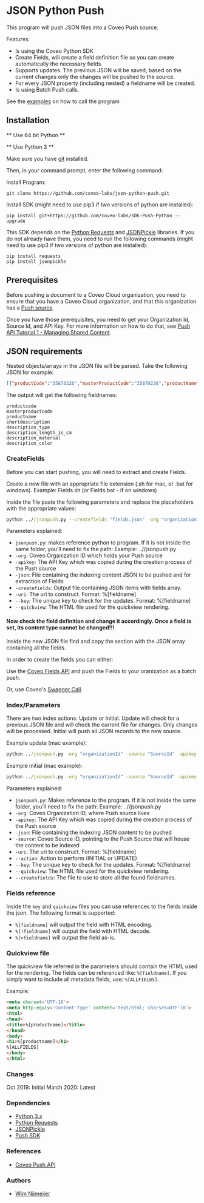# JSON Python Push

This program will push JSON files into a Coveo Push source.

Features:

- Is using the Coveo Python SDK
- Create Fields, will create a field definition file so you can create automatically the necessary fields.
- Supports updates. The previous JSON will be saved, based on the current changes only the changes will be pushed to the source.
- For every JSON property (including nested) a fieldname will be created.
- Is using Batch Push calls.

See the [examples](https://github.com/coveo-labs/json-python-push/tree/master/examples) on how to call the program


## Installation

** Use 64 bit Python **

** Use Python 3 **

Make sure you have [git](https://git-scm.com/downloads) installed.

Then, in your command prompt, enter the following command:

Install Program:
```
git clone https://github.com/coveo-labs/json-python-push.git
```

Install SDK (might need to use pip3 if two versions of python are installed):
```
pip install git+https://github.com/coveo-labs/SDK-Push-Python --upgrade
```

This SDK depends on the [Python Requests](http://docs.python-requests.org/en/master/user/install/#install) and [JSONPickle](https://jsonpickle.github.io/#download-install) libraries. If you do not already have them, you need to run the following commands (might need to use pip3 if two versions of python are installed):

```
pip install requests
pip install jsonpickle
```

## Prerequisites

Before pushing a document to a Coveo Cloud organization, you need to ensure that you have a Coveo Cloud organization, and that this organization has a [Push source](https://docs.coveo.com/en/94/cloud-v2-developers/creating-a-push-source).

Once you have those prerequisites, you need to get your Organization Id, Source Id, and API Key. For more information on how to do that, see [Push API Tutorial 1 - Managing Shared Content](https://docs.coveo.com/en/92/cloud-v2-developers/push-api-tutorial-1---managing-shared-content).


## JSON requirements

Nested objects/arrays in the JSON file will be parsed. 
Take the following JSON for example:
```json
[{"productCode":"35870226","masterProductCode":"35870226","productName":"prodname","shortDescription":"descr","description":[{"Type":"Brick","Length in cm":"20","Material":"Rock","Color":"Transparent"}]},
```

The output will get the following fieldnames:
```
productcode
masterproductcode
productname
shortdescription
description_type
description_length_in_cm
description_material
description_color
```

### CreateFields

Before you can start pushing, you will need to extract and create Fields. 

Create a new file with an appropriate file extension (.sh for mac, or .bat for windows). 
Example: Fields.sh (or Fields.bat - if on windows)

Inside the file paste the following parameters and replace the placeholders with the appropriate values:
```bat
python ..//jsonpush.py --createfields "fields.json" -org "organizationId" -source "SourceId" -apikey "ApiKey" -json "./Products/test.json" -uri "https://www.test.com/catalog/%%[product_id]"\ --key "%%[product_id]-%%[product_details]-p" --quickview "my.HTML"
```

Parameters explained:
* `jsonpush.py`: makes reference python to program. If it is not inside the same folder, you'll need to fix the path: Example: ..//jsonpush.py
* `-org`: Coveo Organization ID which holds your Push source
* `-apikey`: The API Key which was copied during the creation process of the Push source
* `-json`: File containing the indexing content JSON to be pushed and for extraction of Fields
* `-createfields`: Output file containing JSON items with fields array. 
* `-uri`: The uri to construct. Format: %[fieldname]
* `--key`: The unique key to check for the updates. Format: %[fieldname]
* `--quickview`: The HTML file used for the quickview rendering.


#### Now check the field definition and change it accordingly. Once a field is set, its content type cannot be changed!!!

Inside the new JSON file find and copy the section with the JSON array containing all the fields. 

In order to create the fields you can either:

Use the [Coveo Fields API](https://docs.coveo.com/en/8/cloud-v2-api-reference/field-api#operation/createFieldsUsingPOST) and push the Fields to your oranization as a batch push.

Or, use Coveo's [Swagger Call](https://platform.cloud.coveo.com/docs?api=Field#!/Fields/rest_organizations_paramId_indexes_fields_batch_create_post).


### Index/Parameters

There are two index actions: Update or Initial.
Update will check for a previous JSON file and will check the current file for changes. Only changes will be processed.
Initial will push all JSON records to the new source.

Example update (mac example):
```bat
python ../jsonpush.py -org "organizationId" -source "SourceId" -apikey "ApiKey" -json "./Products/test.json" -uri "https://www.com.com/catalog/%%[product_details]-%%[product_id]-p" --action "UPDATE" --key "%%[product_id]-%%[product_details]-p" --quickview "my.HTML"
```

Example initial (mac example):
```bat
python ../jsonpush.py -org "organizationId" -source "SourceId" -apikey "ApiKey" -json "./Products/test.json" -uri "https://www.com.com/catalo/%%[sedetails_sug]-%%[productcode]-p" --action "INITIAL" --key "%%[product_id]-%%[product_details]-p" --quickview "my.HTML"
```

Parameters explained:
* `jsonpush.py`: Makes reference to the program. If it is not inside the same folder, you'll need to fix the path: Example: ..//jsonpush.py
* `-org`: Coveo Organization ID, where Push source lives
* `-apikey`: The API Key which was copied during the creation process of the Push source
* `-json`: File containing the indexing JSON content to be pushed
* `-source`: Coveo Source ID, pointing to the Push Source that will house the content to be indexed
* `-uri`: The uri to construct. Format: %[fieldname]
* `--action`: Action to perform (INITIAL or UPDATE)
* `--key`: The unique key to check for the updates. Format: %[fieldname]
* `--quickview`: The HTML file used for the quickview rendering.
* `--createfields`: The file to use to store all the found fieldnames. 

### Fields reference
Inside the `key` and `quickview` files you can use references to the fields inside the json. The following format is supported:
* `%[fieldname]` will output the field with HTML encoding.
* `%[!fieldname]` will output the field with HTML decode.
* `%[>fieldname]` will output the field as-is.

### Quickview file
The quickview file referred in the parameters should contain the HTML used for the rendering.
The fields can be referenced like:
`%[fieldname]`. If you simply want to include all metadata fields, use: `%[ALLFIELDS]`.

Example:
```html
<meta charset='UTF-16'>
<meta http-equiv='Content-Type' content='text/html; charset=UTF-16'>
<html>
<head>
<title>%[productname]</title>
</head>
<body>
<h1>%[productname]</h1>
%[ALLFIELDS]
</body>
</html>
```
### Changes
Oct 2019: Initial
March 2020: Latest

### Dependencies
- [Python 3.x](https://www.python.org/downloads/)
- [Python Requests](http://docs.python-requests.org/en/master/user/install/#install)
- [JSONPickle](https://jsonpickle.github.io/#download-install)
- [Push SDK](https://github.com/coveo-labs/SDK-Push-Python)

### References
- [Coveo Push API](https://docs.coveo.com/en/68/cloud-v2-developers/push-api)

### Authors
- [Wim Nijmeijer](https://github.com/wnijmeijer)
